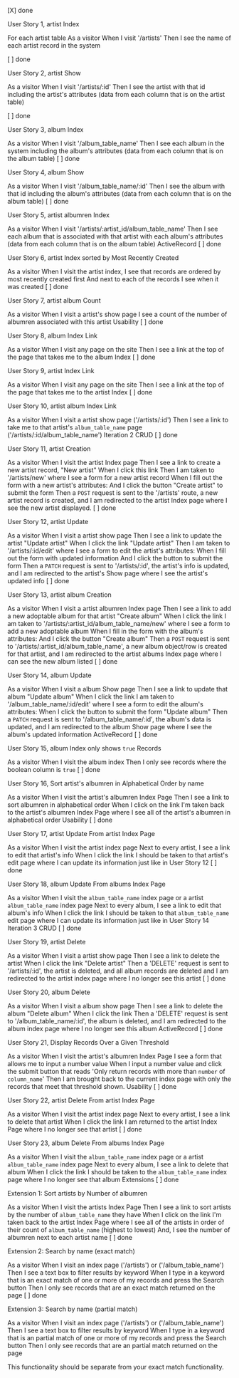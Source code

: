 [X] done

User Story 1, artist Index 

For each artist table
As a visitor
When I visit '/artists'
Then I see the name of each artist record in the system

[ ] done

User Story 2, artist Show 

As a visitor
When I visit '/artists/:id'
Then I see the artist with that id including the artist's attributes
(data from each column that is on the artist table)

[ ] done

User Story 3, album Index 

As a visitor
When I visit '/album_table_name'
Then I see each album in the system including the album's attributes
(data from each column that is on the album table)
[ ] done

User Story 4, album Show 

As a visitor
When I visit '/album_table_name/:id'
Then I see the album with that id including the album's attributes
(data from each column that is on the album table)
[ ] done

User Story 5, artist albumren Index 

As a visitor
When I visit '/artists/:artist_id/album_table_name'
Then I see each album that is associated with that artist with each album's attributes
(data from each column that is on the album table)
ActiveRecord
[ ] done

User Story 6, artist Index sorted by Most Recently Created 

As a visitor
When I visit the artist index,
I see that records are ordered by most recently created first
And next to each of the records I see when it was created
[ ] done

User Story 7, artist album Count

As a visitor
When I visit a artist's show page
I see a count of the number of albumren associated with this artist
Usability
[ ] done

User Story 8, album Index Link

As a visitor
When I visit any page on the site
Then I see a link at the top of the page that takes me to the album Index
[ ] done

User Story 9, artist Index Link

As a visitor
When I visit any page on the site
Then I see a link at the top of the page that takes me to the artist Index
[ ] done

User Story 10, artist album Index Link

As a visitor
When I visit a artist show page ('/artists/:id')
Then I see a link to take me to that artist's `album_table_name` page ('/artists/:id/album_table_name')
Iteration 2
CRUD
[ ] done

User Story 11, artist Creation 

As a visitor
When I visit the artist Index page
Then I see a link to create a new artist record, "New artist"
When I click this link
Then I am taken to '/artists/new' where I  see a form for a new artist record
When I fill out the form with a new artist's attributes:
And I click the button "Create artist" to submit the form
Then a `POST` request is sent to the '/artists' route,
a new artist record is created,
and I am redirected to the artist Index page where I see the new artist displayed.
[ ] done

User Story 12, artist Update 

As a visitor
When I visit a artist show page
Then I see a link to update the artist "Update artist"
When I click the link "Update artist"
Then I am taken to '/artists/:id/edit' where I  see a form to edit the artist's attributes:
When I fill out the form with updated information
And I click the button to submit the form
Then a `PATCH` request is sent to '/artists/:id',
the artist's info is updated,
and I am redirected to the artist's Show page where I see the artist's updated info
[ ] done

User Story 13, artist album Creation 

As a visitor
When I visit a artist albumren Index page
Then I see a link to add a new adoptable album for that artist "Create album"
When I click the link
I am taken to '/artists/:artist_id/album_table_name/new' where I see a form to add a new adoptable album
When I fill in the form with the album's attributes:
And I click the button "Create album"
Then a `POST` request is sent to '/artists/:artist_id/album_table_name',
a new album object/row is created for that artist,
and I am redirected to the artist albums Index page where I can see the new album listed
[ ] done

User Story 14, album Update 

As a visitor
When I visit a album Show page
Then I see a link to update that album "Update album"
When I click the link
I am taken to '/album_table_name/:id/edit' where I see a form to edit the album's attributes:
When I click the button to submit the form "Update album"
Then a `PATCH` request is sent to '/album_table_name/:id',
the album's data is updated,
and I am redirected to the album Show page where I see the album's updated information
ActiveRecord
[ ] done

User Story 15, album Index only shows `true` Records 

As a visitor
When I visit the album index
Then I only see records where the boolean column is `true`
[ ] done

User Story 16, Sort artist's albumren in Alphabetical Order by name 

As a visitor
When I visit the artist's albumren Index Page
Then I see a link to sort albumren in alphabetical order
When I click on the link
I'm taken back to the artist's albumren Index Page where I see all of the artist's albumren in alphabetical order
Usability
[ ] done

User Story 17, artist Update From artist Index Page 

As a visitor
When I visit the artist index page
Next to every artist, I see a link to edit that artist's info
When I click the link
I should be taken to that artist's edit page where I can update its information just like in User Story 12
[ ] done

User Story 18, album Update From albums Index Page 

As a visitor
When I visit the `album_table_name` index page or a artist `album_table_name` index page
Next to every album, I see a link to edit that album's info
When I click the link
I should be taken to that `album_table_name` edit page where I can update its information just like in User Story 14
Iteration 3
CRUD
[ ] done

User Story 19, artist Delete 

As a visitor
When I visit a artist show page
Then I see a link to delete the artist
When I click the link "Delete artist"
Then a 'DELETE' request is sent to '/artists/:id',
the artist is deleted, and all album records are deleted
and I am redirected to the artist index page where I no longer see this artist
[ ] done

User Story 20, album Delete 

As a visitor
When I visit a album show page
Then I see a link to delete the album "Delete album"
When I click the link
Then a 'DELETE' request is sent to '/album_table_name/:id',
the album is deleted,
and I am redirected to the album index page where I no longer see this album
ActiveRecord
[ ] done

User Story 21, Display Records Over a Given Threshold 

As a visitor
When I visit the artist's albumren Index Page
I see a form that allows me to input a number value
When I input a number value and click the submit button that reads 'Only return records with more than `number` of `column_name`'
Then I am brought back to the current index page with only the records that meet that threshold shown.
Usability
[ ] done

User Story 22, artist Delete From artist Index Page 

As a visitor
When I visit the artist index page
Next to every artist, I see a link to delete that artist
When I click the link
I am returned to the artist Index Page where I no longer see that artist
[ ] done

User Story 23, album Delete From albums Index Page 

As a visitor
When I visit the `album_table_name` index page or a artist `album_table_name` index page
Next to every album, I see a link to delete that album
When I click the link
I should be taken to the `album_table_name` index page where I no longer see that album
Extensions
[ ] done

Extension 1: Sort artists by Number of albumren 

As a visitor
When I visit the artists Index Page
Then I see a link to sort artists by the number of `album_table_name` they have
When I click on the link
I'm taken back to the artist Index Page where I see all of the artists in order of their count of `album_table_name` (highest to lowest) And, I see the number of albumren next to each artist name
[ ] done

Extension 2: Search by name (exact match)

As a visitor
When I visit an index page ('/artists') or ('/album_table_name')
Then I see a text box to filter results by keyword
When I type in a keyword that is an exact match of one or more of my records and press the Search button
Then I only see records that are an exact match returned on the page
[ ] done

Extension 3: Search by name (partial match)

As a visitor
When I visit an index page ('/artists') or ('/album_table_name')
Then I see a text box to filter results by keyword
When I type in a keyword that is an partial match of one or more of my records and press the Search button
Then I only see records that are an partial match returned on the page

This functionality should be separate from your exact match functionality.